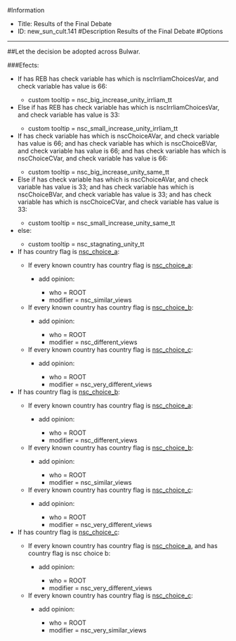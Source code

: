 #Information
 - Title: Results of the Final Debate
 - ID: new_sun_cult.141
#Description
Results of the Final Debate
#Options

___
##Let the decision be adopted across Bulwar.

###Efects:<ul><li>If has REB has check variable has which is nscIrrliamChoicesVar, and check variable has value is 66:</li><ul><li>custom tooltip = nsc_big_increase_unity_irrliam_tt</li></ul><li>Else if has REB has check variable has which is nscIrrliamChoicesVar, and check variable has value is 33:</li><ul><li>custom tooltip = nsc_small_increase_unity_irrliam_tt</li></ul><li>If has check variable has which is nscChoiceAVar, and check variable has value is 66; and has check variable has which is nscChoiceBVar, and check variable has value is 66; and has check variable has which is nscChoiceCVar, and check variable has value is 66:</li><ul><li>custom tooltip = nsc_big_increase_unity_same_tt</li></ul><li>Else if has check variable has which is nscChoiceAVar, and check variable has value is 33; and has check variable has which is nscChoiceBVar, and check variable has value is 33; and has check variable has which is nscChoiceCVar, and check variable has value is 33:</li><ul><li>custom tooltip = nsc_small_increase_unity_same_tt</li></ul><li>else:</li><ul><li>custom tooltip = nsc_stagnating_unity_tt</li></ul><li>If has country flag is [nsc_choice_a](../flags/nsc_choice_a.md):</li><ul><li>If every known country has country flag is [nsc_choice_a](../flags/nsc_choice_a.md):</li><ul><li>add opinion:</li><ul><li>who = ROOT</li><li>modifier = nsc_similar_views</li></ul></ul><li>If every known country has country flag is [nsc_choice_b](../flags/nsc_choice_b.md):</li><ul><li>add opinion:</li><ul><li>who = ROOT</li><li>modifier = nsc_different_views</li></ul></ul><li>If every known country has country flag is [nsc_choice_c](../flags/nsc_choice_c.md):</li><ul><li>add opinion:</li><ul><li>who = ROOT</li><li>modifier = nsc_very_different_views</li></ul></ul></ul><li>If has country flag is [nsc_choice_b](../flags/nsc_choice_b.md):</li><ul><li>If every known country has country flag is [nsc_choice_a](../flags/nsc_choice_a.md):</li><ul><li>add opinion:</li><ul><li>who = ROOT</li><li>modifier = nsc_different_views</li></ul></ul><li>If every known country has country flag is [nsc_choice_b](../flags/nsc_choice_b.md):</li><ul><li>add opinion:</li><ul><li>who = ROOT</li><li>modifier = nsc_similar_views</li></ul></ul><li>If every known country has country flag is [nsc_choice_c](../flags/nsc_choice_c.md):</li><ul><li>add opinion:</li><ul><li>who = ROOT</li><li>modifier = nsc_very_different_views</li></ul></ul></ul><li>If has country flag is [nsc_choice_c](../flags/nsc_choice_c.md):</li><ul><li>If every known country has country flag is [nsc_choice_a](../flags/nsc_choice_a.md), and has country flag is nsc choice b:</li><ul><li>add opinion:</li><ul><li>who = ROOT</li><li>modifier = nsc_very_different_views</li></ul></ul><li>If every known country has country flag is [nsc_choice_c](../flags/nsc_choice_c.md):</li><ul><li>add opinion:</li><ul><li>who = ROOT</li><li>modifier = nsc_very_similar_views</li></ul></ul></ul></ul>
